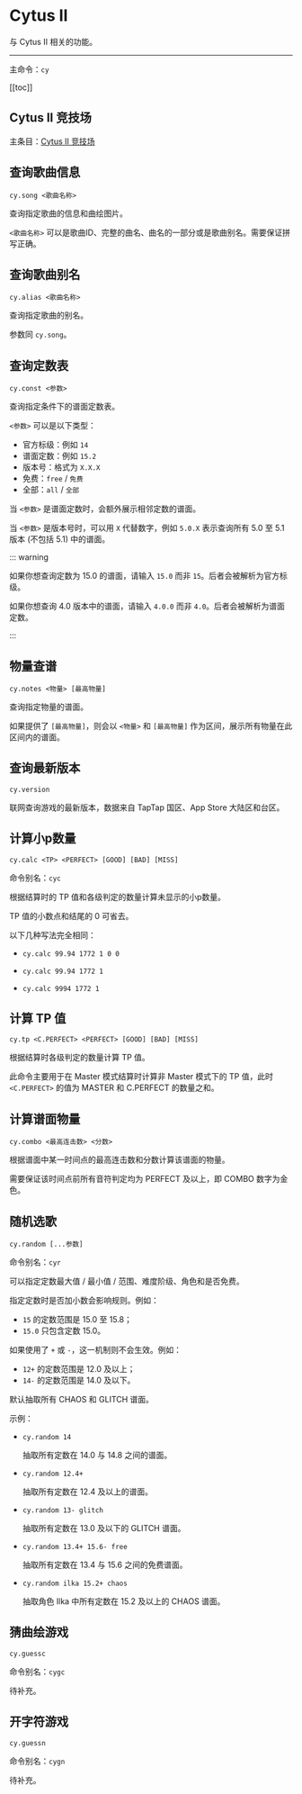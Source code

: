 # Cytus II

与 Cytus II 相关的功能。

---

主命令：`cy`

[[toc]]

## Cytus II 竞技场

主条目：[Cytus II 竞技场](./arena/)

## 查询歌曲信息

```
cy.song <歌曲名称>
```

查询指定歌曲的信息和曲绘图片。

`<歌曲名称>` 可以是歌曲ID、完整的曲名、曲名的一部分或是歌曲别名。需要保证拼写正确。

## 查询歌曲别名

```
cy.alias <歌曲名称>
```

查询指定歌曲的别名。

参数同 `cy.song`。

## 查询定数表

```
cy.const <参数>
```

查询指定条件下的谱面定数表。

`<参数>` 可以是以下类型：

- 官方标级：例如 `14`
- 谱面定数：例如 `15.2`
- 版本号：格式为 `X.X.X`
- 免费：`free` / `免费`
- 全部：`all` / `全部`

当 `<参数>` 是谱面定数时，会额外展示相邻定数的谱面。

当 `<参数>` 是版本号时，可以用 `X` 代替数字，例如 `5.0.X` 表示查询所有 5.0 至 5.1 版本 (不包括 5.1) 中的谱面。

::: warning

如果你想查询定数为 15.0 的谱面，请输入 `15.0` 而非 `15`。后者会被解析为官方标级。

如果你想查询 4.0 版本中的谱面，请输入 `4.0.0` 而非 `4.0`。后者会被解析为谱面定数。

:::

## 物量查谱

```
cy.notes <物量> [最高物量]
```

查询指定物量的谱面。

如果提供了 `[最高物量]`，则会以 `<物量>` 和 `[最高物量]` 作为区间，展示所有物量在此区间内的谱面。

## 查询最新版本

<p><Badge type="danger" text="已移除" vertical="middle" /></p>

```
cy.version
```

联网查询游戏的最新版本，数据来自 TapTap 国区、App Store 大陆区和台区。

## 计算小p数量

```
cy.calc <TP> <PERFECT> [GOOD] [BAD] [MISS]
```

命令别名：`cyc`

根据结算时的 TP 值和各级判定的数量计算未显示的小p数量。

TP 值的小数点和结尾的 0 可省去。

以下几种写法完全相同：

- `cy.calc 99.94 1772 1 0 0`

- `cy.calc 99.94 1772 1`

- `cy.calc 9994 1772 1`

## 计算 TP 值

```
cy.tp <C.PERFECT> <PERFECT> [GOOD] [BAD] [MISS]
```

根据结算时各级判定的数量计算 TP 值。

此命令主要用于在 Master 模式结算时计算非 Master 模式下的 TP 值，此时 `<C.PERFECT>` 的值为 MASTER 和 C.PERFECT 的数量之和。

## 计算谱面物量

```
cy.combo <最高连击数> <分数>
```

根据谱面中某一时间点的最高连击数和分数计算该谱面的物量。

需要保证该时间点前所有音符判定均为 PERFECT 及以上，即 COMBO 数字为金色。

## 随机选歌

```
cy.random [...参数]
```

命令别名：`cyr`

可以指定定数最大值 / 最小值 / 范围、难度阶级、角色和是否免费。

指定定数时是否加小数会影响规则。例如：

- `15` 的定数范围是 15.0 至 15.8；
- `15.0` 只包含定数 15.0。

如果使用了 `+` 或 `-`，这一机制则不会生效。例如：

- `12+` 的定数范围是 12.0 及以上；
- `14-` 的定数范围是 14.0 及以下。

默认抽取所有 CHAOS 和 GLITCH 谱面。

示例：

- `cy.random 14`

  抽取所有定数在 14.0 与 14.8 之间的谱面。

- `cy.random 12.4+`

  抽取所有定数在 12.4 及以上的谱面。

- `cy.random 13- glitch`

  抽取所有定数在 13.0 及以下的 GLITCH 谱面。

- `cy.random 13.4+ 15.6- free`

  抽取所有定数在 13.4 与 15.6 之间的免费谱面。

- `cy.random ilka 15.2+ chaos`

  抽取角色 Ilka 中所有定数在 15.2 及以上的 CHAOS 谱面。

## 猜曲绘游戏

```
cy.guessc
```

命令别名：`cygc`

待补充。

## 开字符游戏

```
cy.guessn
```

命令别名：`cygn`

待补充。
